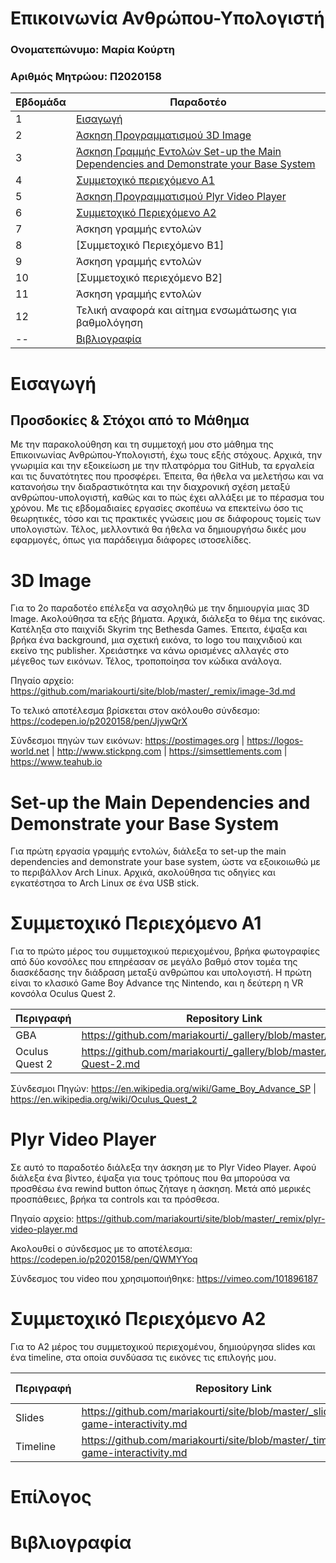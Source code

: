 # Επικοινωνία Ανθρώπου-Υπολογιστή

### Ονοματεπώνυμο: Μαρία Κούρτη
### Αριθμός Μητρώου: Π2020158


| Εβδομάδα | Παραδοτέο |
| --- | --- |
| 1 | [Εισαγωγή](#Εισαγωγή) |
| 2 | [Άσκηση Προγραμματισμού 3D Image](#3D-Image) |
| 3 | [Άσκηση Γραμμής Εντολών Set-up the Main Dependencies and Demonstrate your Base System](#Set-up-the-Main-Dependencies-and-Demonstrate-your-Base-System) |
| 4 | [Συμμετοχικό περιεχόμενο Α1](#Συμμετοχικό-Περιεχόμενο-Α1) |
| 5 | [Άσκηση Προγραμματισμού Plyr Video Player](#Plyr-Video-Player) |
| 6 | [Συμμετοχικό Περιεχόμενο Α2](#Συμμετοχικό-Περιεχόμενο-Α2) |
| 7 | Άσκηση γραμμής εντολών |
| 8 | [Συμμετοχικό Περιεχόμενο Β1] |
| 9 | Άσκηση γραμμής εντολών |
| 10 | [Συμμετοχικό περιεχόμενο B2] |
| 11 | Άσκηση γραμμής εντολών |
| 12 | Τελική αναφορά και αίτημα ενσωμάτωσης για βαθμολόγηση |
| -- | [Βιβλιογραφία](#Βιβλιογραφία) |


# Εισαγωγή

## Προσδοκίες & Στόχοι από το Μάθημα
Με την παρακολούθηση και τη συμμετοχή μου στο μάθημα της Επικοινωνίας Ανθρώπου-Υπολογιστή, έχω τους εξής στόχους. Αρχικά, την γνωριμία και την εξοικείωση με την πλατφόρμα του GitHub, τα εργαλεία και τις δυνατότητες που προσφέρει. Έπειτα, θα ήθελα να μελετήσω και να κατανοήσω την διαδραστικότητα και την διαχρονική σχέση μεταξύ ανθρώπου-υπολογιστή, καθώς και το πώς έχει αλλάξει με το πέρασμα του χρόνου. Με τις εβδομαδιαίες εργασίες σκοπέυω να επεκτείνω όσο τις θεωρητικές, τόσο και τις πρακτικές γνώσεις μου σε διάφορους τομείς των υπολογιστών. Τέλος, μελλοντικά θα ήθελα να δημιουργήσω δικές μου εφαρμογές, όπως για παράδειγμα διάφορες ιστοσελίδες.


# 3D Image

Για το 2ο παραδοτέο επέλεξα να ασχοληθώ με την δημιουργία μιας 3D Image. Ακολούθησα τα εξής βήματα. Αρχικά, διάλεξα το θέμα της εικόνας. Κατέληξα στο παιχνίδι Skyrim της Bethesda Games. Έπειτα, έψαξα και βρήκα ένα background, μια σχετική εικόνα, το logo του παιχνιδιού και εκείνο της publisher. Χρειάστηκε να κάνω ορισμένες αλλαγές στο μέγεθος των εικόνων. Τέλος, τροποποίησα τον κώδικα ανάλογα.

Πηγαίο αρχείο: https://github.com/mariakourti/site/blob/master/_remix/image-3d.md

Το τελικό αποτέλεσμα βρίσκεται στον ακόλουθο σύνδεσμο: https://codepen.io/p2020158/pen/JjywQrX

Σύνδεσμοι πηγών των εικόνων: https://postimages.org | https://logos-world.net | http://www.stickpng.com | https://simsettlements.com | https://www.teahub.io


# Set-up the Main Dependencies and Demonstrate your Base System

Για πρώτη εργασία γραμμής εντολών, διάλεξα το set-up the main dependencies and demonstrate your base system, ώστε να εξοικοιωθώ με το περιβάλλον Arch Linux. Αρχικά, ακολούθησα τις οδηγίες και εγκατέστησα το Arch Linux σε ένα USB stick. 


# Συμμετοχικό Περιεχόμενο Α1

Για το πρώτο μέρος του συμμετοχικού περιεχομένου, βρήκα φωτογραφίες από δύο κονσόλες που επηρέασαν σε μεγάλο βαθμό στον τομέα της διασκέδασης την διάδραση μεταξύ ανθρώπου και υπολογιστή. Η πρώτη είναι το κλασικό Game Boy Advance της Nintendo, και η δεύτερη η VR κονσόλα Oculus Quest 2. 

| Περιγραφή | Repository Link | 
| --- | --- | 
| GBA | https://github.com/mariakourti/_gallery/blob/master/GBA.md |
| Oculus Quest 2 | https://github.com/mariakourti/_gallery/blob/master/Oculus-Quest-2.md |

Σύνδεσμοι Πηγών: https://en.wikipedia.org/wiki/Game_Boy_Advance_SP | https://en.wikipedia.org/wiki/Oculus_Quest_2


# Plyr Video Player

Σε αυτό το παραδοτέο διάλεξα την άσκηση με το Plyr Video Player. Αφού διάλεξα ένα βίντεο, έψαξα για τους τρόπους που θα μπορούσα να προσθέσω ένα rewind button όπως ζήταγε η άσκηση. Μετά από μερικές προσπάθειες, βρήκα τα controls και τα πρόσθεσα.

Πηγαίο αρχείο: https://github.com/mariakourti/site/blob/master/_remix/plyr-video-player.md

Ακολουθεί ο σύνδεσμος με το αποτέλεσμα: https://codepen.io/p2020158/pen/QWMYYoq


Σύνδεσμος του video που χρησιμοποιήθηκε: https://vimeo.com/101896187


# Συμμετοχικό Περιεχόμενο Α2

Για το Α2 μέρος του συμμετοχικού περιεχομένου, δημιούργησα slides και ένα timeline, στα οποία συνδύασα τις εικόνες τις επιλογής μου.

| Περιγραφή | Repository Link | Project Link |
| --- | --- | --- |
| Slides |  https://github.com/mariakourti/site/blob/master/_slides/video-game-interactivity.md |
| Timeline | https://github.com/mariakourti/site/blob/master/_timeline/video-game-interactivity.md | [Χρονολόγιο](https://cdn.knightlab.com/libs/timeline3/latest/embed/index.html?source=1LS122FVdGwlrDVPI0XT6N9JeMkhYZFIBvndO3edx00I&font=Default&lang=en&initial_zoom=2&height=650) |




# Επίλογος



# Βιβλιογραφία


